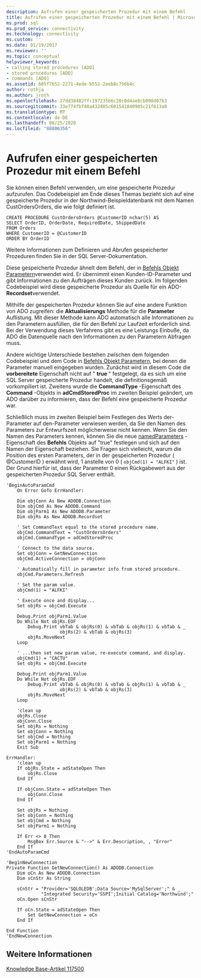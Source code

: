 ```yaml
---
description: Aufrufen einer gespeicherten Prozedur mit einem Befehl
title: Aufrufen einer gespeicherten Prozedur mit einem Befehl | Microsoft-Dokumentation
ms.prod: sql
ms.prod_service: connectivity
ms.technology: connectivity
ms.custom: ''
ms.date: 01/19/2017
ms.reviewer: ''
ms.topic: conceptual
helpviewer_keywords:
- calling stored procedures [ADO]
- stored procedures [ADO]
- commands [ADO]
ms.assetid: 685f7652-2271-4ede-b552-2eeb8c756b4c
author: rothja
ms.author: jroth
ms.openlocfilehash: 27dd38482ffc197235b6c20c0d4ae8cb098d07b3
ms.sourcegitcommit: 33e774fbf48a432485c601541840905c21f613a0
ms.translationtype: MT
ms.contentlocale: de-DE
ms.lasthandoff: 08/25/2020
ms.locfileid: "88806356"
---
```

# <a name="calling-a-stored-procedure-with-a-command"></a>Aufrufen einer gespeicherten Prozedur mit einem Befehl
Sie können einen Befehl verwenden, um eine gespeicherte Prozedur aufzurufen. Das Codebeispiel am Ende dieses Themas bezieht sich auf eine gespeicherte Prozedur in der Northwind-Beispieldatenbank mit dem Namen CustOrdersOrders, die wie folgt definiert ist.  
  
```  
CREATE PROCEDURE CustOrdersOrders @CustomerID nchar(5) AS  
SELECT OrderID, OrderDate, RequiredDate, ShippedDate  
FROM Orders  
WHERE CustomerID = @CustomerID  
ORDER BY OrderID  
```  
  
 Weitere Informationen zum Definieren und Abrufen gespeicherter Prozeduren finden Sie in der SQL Server-Dokumentation.  
  
 Diese gespeicherte Prozedur ähnelt dem Befehl, der in [Befehls Objekt Parametern](./command-object-parameters.md)verwendet wird. Er übernimmt einen Kunden-ID-Parameter und gibt Informationen zu den Aufträgen dieses Kunden zurück. Im folgenden Codebeispiel wird diese gespeicherte Prozedur als Quelle für ein ADO- **Recordset**verwendet.  
  
 Mithilfe der gespeicherten Prozedur können Sie auf eine andere Funktion von ADO zugreifen: die **Aktualisierungs** Methode für die **Parameter** Auflistung. Mit dieser Methode kann ADO automatisch alle Informationen zu den Parametern ausfüllen, die für den Befehl zur Laufzeit erforderlich sind. Bei der Verwendung dieses Verfahrens gibt es eine Leistungs Einbuße, da ADO die Datenquelle nach den Informationen zu den Parametern Abfragen muss.  
  
 Andere wichtige Unterschiede bestehen zwischen dem folgenden Codebeispiel und dem Code in [Befehls Objekt Parametern](./command-object-parameters.md), bei denen die Parameter manuell eingegeben wurden. Zunächst wird in diesem Code die **vorbereitete** Eigenschaft nicht auf " **true** " festgelegt, da es sich um eine SQL Server gespeicherte Prozedur handelt, die definitionsgemäß vorkompiliert ist. Zweitens wurde die **CommandType** -Eigenschaft des **Command** -Objekts in **adCmdStoredProc** im zweiten Beispiel geändert, um ADO darüber zu informieren, dass der Befehl eine gespeicherte Prozedur war.  
  
 Schließlich muss im zweiten Beispiel beim Festlegen des Werts der-Parameter auf den-Parameter verwiesen werden, da Sie den Namen des Parameters zur Entwurfszeit möglicherweise nicht kennen. Wenn Sie den Namen des Parameters kennen, können Sie die neue [namedParameters](../../reference/ado-api/namedparameters-property-ado.md) -Eigenschaft des **Befehls** Objekts auf "true" festlegen und sich auf den Namen der Eigenschaft beziehen. Sie Fragen sich vielleicht, warum die Position des ersten Parameters, der in der gespeicherten Prozedur ( @CustomerID ) erwähnt wird, 1 anstelle von 0 ( `objCmd(1) = "ALFKI"` ) ist. Der Grund hierfür ist, dass der Parameter 0 einen Rückgabewert aus der gespeicherten Prozedur SQL Server enthält.  
  
```  
'BeginAutoParamCmd  
    On Error GoTo ErrHandler:  
  
    Dim objConn As New ADODB.Connection  
    Dim objCmd As New ADODB.Command  
    Dim objParm1 As New ADODB.Parameter  
    Dim objRs As New ADODB.Recordset  
  
    ' Set CommandText equal to the stored procedure name.  
    objCmd.CommandText = "CustOrdersOrders"  
    objCmd.CommandType = adCmdStoredProc  
  
    ' Connect to the data source.  
    Set objConn = GetNewConnection  
    objCmd.ActiveConnection = objConn  
  
    ' Automatically fill in parameter info from stored procedure.  
    objCmd.Parameters.Refresh  
  
    ' Set the param value.  
    objCmd(1) = "ALFKI"  
  
    ' Execute once and display...  
    Set objRs = objCmd.Execute  
  
    Debug.Print objParm1.Value  
    Do While Not objRs.EOF  
        Debug.Print vbTab & objRs(0) & vbTab & objRs(1) & vbTab & _  
                    objRs(2) & vbTab & objRs(3)  
        objRs.MoveNext  
    Loop  
  
    ' ...then set new param value, re-execute command, and display.  
    objCmd(1) = "CACTU"  
    Set objRs = objCmd.Execute  
  
    Debug.Print objParm1.Value  
    Do While Not objRs.EOF  
        Debug.Print vbTab & objRs(0) & vbTab & objRs(1) & vbTab & _  
                    objRs(2) & vbTab & objRs(3)  
        objRs.MoveNext  
    Loop  
  
    'clean up  
    objRs.Close  
    objConn.Close  
    Set objRs = Nothing  
    Set objConn = Nothing  
    Set objCmd = Nothing  
    Set objParm1 = Nothing  
    Exit Sub  
  
ErrHandler:  
    'clean up  
    If objRs.State = adStateOpen Then  
        objRs.Close  
    End If  
  
    If objConn.State = adStateOpen Then  
        objConn.Close  
    End If  
  
    Set objRs = Nothing  
    Set objConn = Nothing  
    Set objCmd = Nothing  
    Set objParm1 = Nothing  
  
    If Err <> 0 Then  
        MsgBox Err.Source & "-->" & Err.Description, , "Error"  
    End If  
'EndAutoParamCmd  
  
'BeginNewConnection  
Private Function GetNewConnection() As ADODB.Connection  
    Dim oCn As New ADODB.Connection  
    Dim sCnStr As String  
  
    sCnStr = "Provider='SQLOLEDB';Data Source='MySqlServer';" & _  
             "Integrated Security='SSPI';Initial Catalog='Northwind';"  
    oCn.Open sCnStr  
  
    If oCn.State = adStateOpen Then  
        Set GetNewConnection = oCn  
    End If  
  
End Function  
'EndNewConnection  
```  
  
## <a name="see-also"></a>Weitere Informationen  
 [Knowledge Base-Artikel 117500](https://go.microsoft.com/fwlink/?LinkId=117500)